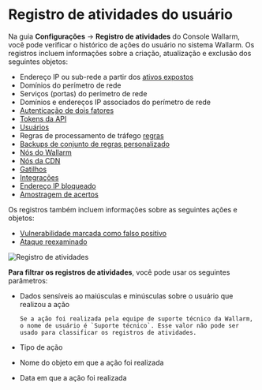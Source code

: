 # Registro de atividades do usuário

Na guia **Configurações** → **Registro de atividades** do Console Wallarm, você pode verificar o histórico de ações do usuário no sistema Wallarm. Os registros incluem informações sobre a criação, atualização e exclusão dos seguintes objetos:

* Endereço IP ou sub-rede a partir dos [ativos expostos](../scanner.md)
* Domínios do perímetro de rede
* Serviços (portas) do perímetro de rede
* Domínios e endereços IP associados do perímetro de rede
* [Autenticação de dois fatores](account.md#enabling-two-factor-authentication)
* [Tokens da API](api-tokens.md)
* [Usuários](users.md)
* Regras de processamento de tráfego [regras](../rules/intro.md)
* [Backups de conjunto de regras personalizado](../rules/backup.md)
* [Nós do Wallarm](../nodes/nodes.md)
* [Nós da CDN](../nodes/cdn-node.md)
* [Gatilhos](../triggers/triggers.md)
* [Integrações](integrations/integrations-intro.md)
* [Endereço IP bloqueado](../ip-lists/denylist.md)
* [Amostragem de acertos](../events/analyze-attack.md#sampling-of-hits)

Os registros também incluem informações sobre as seguintes ações e objetos:

* [Vulnerabilidade marcada como falso positivo](../vulnerabilities.md#marking-vulnerabilities-as-false-positives)
* [Ataque reexaminado](../events/verify-attack.md)

![Registro de atividades](../../images/user-guides/settings/audit-log.png)

**Para filtrar os registros de atividades**, você pode usar os seguintes parâmetros:

* Dados sensíveis ao maiúsculas e minúsculas sobre o usuário que realizou a ação

      Se a ação foi realizada pela equipe de suporte técnico da Wallarm, o nome de usuário é `Suporte técnico`. Esse valor não pode ser usado para classificar os registros de atividades.
* Tipo de ação
* Nome do objeto em que a ação foi realizada
* Data em que a ação foi realizada